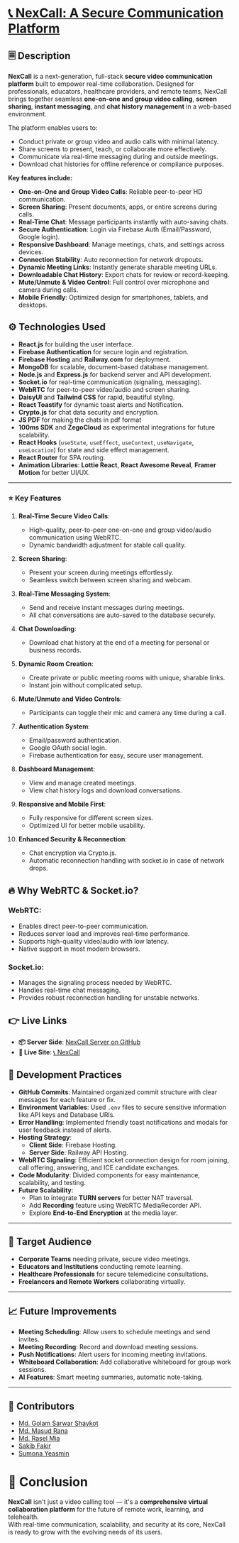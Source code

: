 # [📞 NexCall: A Secure Communication Platform](https://nexcall-1425e.web.app/) 

## 🗏️ Description
**NexCall** is a next-generation, full-stack **secure video communication platform** built to empower real-time collaboration. Designed for professionals, educators, healthcare providers, and remote teams, NexCall brings together seamless **one-on-one and group video calling**, **screen sharing**, **instant messaging**, and **chat history management** in a web-based environment.

The platform enables users to:
- Conduct private or group video and audio calls with minimal latency.
- Share screens to present, teach, or collaborate more effectively.
- Communicate via real-time messaging during and outside meetings.
- Download chat histories for offline reference or compliance purposes.

**Key features include:**
- **One-on-One and Group Video Calls**: Reliable peer-to-peer HD communication.
- **Screen Sharing**: Present documents, apps, or entire screens during calls.
- **Real-Time Chat**: Message participants instantly with auto-saving chats.
- **Secure Authentication**: Login via Firebase Auth (Email/Password, Google login).
- **Responsive Dashboard**: Manage meetings, chats, and settings across devices.
- **Connection Stability**: Auto reconnection for network dropouts.
- **Dynamic Meeting Links**: Instantly generate sharable meeting URLs.
- **Downloadable Chat History**: Export chats for review or record-keeping.
- **Mute/Unmute & Video Control**: Full control over microphone and camera during calls.
- **Mobile Friendly**: Optimized design for smartphones, tablets, and desktops.

## ⚙️ Technologies Used
- **React.js** for building the user interface.
- **Firebase Authentication** for secure login and registration.
- **Firebase Hosting** and **Railway.com** for deployment.
- **MongoDB** for scalable, document-based database management.
- **Node.js** and **Express.js** for backend server and API development.
- **Socket.io** for real-time communication (signaling, messaging).
- **WebRTC** for peer-to-peer video/audio and screen sharing.
- **DaisyUI** and **Tailwind CSS** for rapid, beautiful styling.
- **React Toastify** for dynamic toast alerts and Notification.
- **Crypto.js** for chat data security and encryption.
- **JS PDF** for making the chats in pdf format
- **100ms SDK** and **ZegoCloud** as experimental integrations for future scalability.
- **React Hooks** (`useState`, `useEffect`, `useContext`, `useNavigate`, `useLocation`) for state and side effect management.
- **React Router** for SPA routing. 
- **Animation Libraries**: **Lottie React**, **React Awesome Reveal**, **Framer Motion** for better UI/UX.

---

### ⭐ Key Features

1. **Real-Time Secure Video Calls**:
   - High-quality, peer-to-peer one-on-one and group video/audio communication using WebRTC.
   - Dynamic bandwidth adjustment for stable call quality.

2. **Screen Sharing**:
   - Present your screen during meetings effortlessly.
   - Seamless switch between screen sharing and webcam.

3. **Real-Time Messaging System**:
   - Send and receive instant messages during meetings.
   - All chat conversations are auto-saved to the database securely.

4. **Chat Downloading**:
   - Download chat history at the end of a meeting for personal or business records.

5. **Dynamic Room Creation**:
   - Create private or public meeting rooms with unique, sharable links.
   - Instant join without complicated setup.

6. **Mute/Unmute and Video Controls**:
   - Participants can toggle their mic and camera any time during a call.

7. **Authentication System**:
   - Email/password authentication.
   - Google OAuth social login.
   - Firebase authentication for easy, secure user management.

8. **Dashboard Management**:
   - View and manage created meetings.
   - View chat history logs and download conversations.

9. **Responsive and Mobile First**:
   - Fully responsive for different screen sizes.
   - Optimized UI for better mobile usability.

10. **Enhanced Security & Reconnection**:
    - Chat encryption via Crypto.js.
    - Automatic reconnection handling with socket.io in case of network drops.

## 🔥 Why WebRTC & Socket.io?

### WebRTC:
- Enables direct peer-to-peer communication.
- Reduces server load and improves real-time performance.
- Supports high-quality video/audio with low latency.
- Native support in most modern browsers.

### Socket.io:
- Manages the signaling process needed by WebRTC.
- Handles real-time chat messaging.
- Provides robust reconnection handling for unstable networks. 

## 👉 Live Links 
- **📦 Server Side**: [NexCall Server on GitHub](https://github.com/NexCall-A-Video-Calling-App/NexCall/tree/main/SERVER)
- **🚀 Live Site**: [📞 NexCall](https://nexcall-1425e.web.app/)
 
## 🔧 Development Practices
- **GitHub Commits**: Maintained organized commit structure with clear messages for each feature or fix.
- **Environment Variables**: Used `.env` files to secure sensitive information like API keys and Database URIs.
- **Error Handling**: Implemented friendly toast notifications and modals for user feedback instead of alerts.
- **Hosting Strategy**: 
  - **Client Side**: Firebase Hosting.
  - **Server Side**: Railway API Hosting.
- **WebRTC Signaling**: Efficient socket connection design for room joining, call offering, answering, and ICE candidate exchanges.
- **Code Modularity**: Divided components for easy maintenance, scalability, and testing.
- **Future Scalability**:
  - Plan to integrate **TURN servers** for better NAT traversal.
  - Add **Recording** feature using WebRTC MediaRecorder API.
  - Explore **End-to-End Encryption** at the media layer.

---

## 🌟 Target Audience
- **Corporate Teams** needing private, secure video meetings.
- **Educators and Institutions** conducting remote learning.
- **Healthcare Professionals** for secure telemedicine consultations.
- **Freelancers and Remote Workers** collaborating virtually.

---

## 📈 Future Improvements
- **Meeting Scheduling**: Allow users to schedule meetings and send invites.
- **Meeting Recording**: Record and download meeting sessions.
- **Push Notifications**: Alert users for incoming meeting invitations.
- **Whiteboard Collaboration**: Add collaborative whiteboard for group work sessions.
- **AI Features**: Smart meeting summaries, automatic note-taking.

---

## 👥 Contributors
- [Md. Golam Sarwar Shaykot](https://github.com/gs-shaykot)
- [Md. Masud Rana](https://github.com/masud2005)
- [Md. Rasel Mia](https://github.com/raselworshop)
- [Sakib Fakir](https://github.com/SakibFakir69)
- [Sumona Yeasmin](https://github.com/SumonaYeasmin)


# 🌟 Conclusion
**NexCall** isn't just a video calling tool — it's a **comprehensive virtual collaboration platform** for the future of remote work, learning, and telehealth.  
With real-time communication, scalability, and security at its core, NexCall is ready to grow with the evolving needs of its users.
